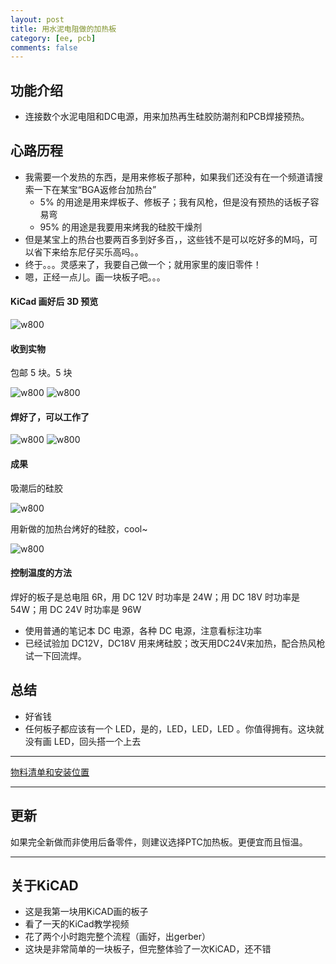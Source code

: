 ```yaml
---
layout: post
title: 用水泥电阻做的加热板
category: [ee, pcb]
comments: false
---
```


## 功能介绍

- 连接数个水泥电阻和DC电源，用来加热再生硅胶防潮剂和PCB焊接预热。

## 心路历程
* 我需要一个发热的东西，是用来修板子那种，如果我们还没有在一个频道请搜索一下在某宝“BGA返修台加热台”
  * 5% 的用途是用来焊板子、修板子；我有风枪，但是没有预热的话板子容易弯
  * 95% 的用途是我要用来烤我的硅胶干燥剂
* 但是某宝上的热台也要两百多到好多百，，这些钱不是可以吃好多的M吗，可以省下来给东尼仔买乐高吗。。
* 终于。。。灵感来了，我要自己做一个；就用家里的废旧零件！
* 嗯，正经一点儿。画一块板子吧。。。

#### KiCad 画好后 3D 预览

![w800](/images/2019-07-18-first-kicad-board-01.jpg)

#### 收到实物

包邮 5 块。5 块

![w800](/images/2019-07-18-first-kicad-board-02.jpg)
![w800](/images/2019-07-18-first-kicad-board-03.jpg)

#### 焊好了，可以工作了

![w800](/images/2019-07-18-first-kicad-board-04a.jpg)
![w800](/images/2019-07-18-first-kicad-board-04b.jpg)

#### 成果

吸潮后的硅胶

![w800](/images/2019-07-18-first-kicad-board-05.jpg)

用新做的加热台烤好的硅胶，cool~

![w800](/images/2019-07-18-first-kicad-board-06.jpg)


#### 控制温度的方法

焊好的板子是总电阻 6R，用 DC 12V 时功率是 24W；用 DC 18V 时功率是 54W；用 DC 24V 时功率是 96W

* 使用普通的笔记本 DC 电源，各种 DC 电源，注意看标注功率
* 已经试验加 DC12V，DC18V 用来烤硅胶；改天用DC24V来加热，配合热风枪试一下回流焊。

## 总结

* 好省钱
* 任何板子都应该有一个 LED，是的，LED，LED，LED 。你值得拥有。这块就没有画 LED，回头搭一个上去

---

[物料清单和安装位置](/static/KiCAD-20190707-misc-heatplat/bom/ibom.html)

---

## 更新

如果完全新做而非使用后备零件，则建议选择PTC加热板。更便宜而且恒温。

---

## 关于KiCAD

* 这是我第一块用KiCAD画的板子
* 看了一天的KiCad教学视频
* 花了两个小时跑完整个流程（画好，出gerber）
* 这块是非常简单的一块板子，但完整体验了一次KiCAD，还不错

